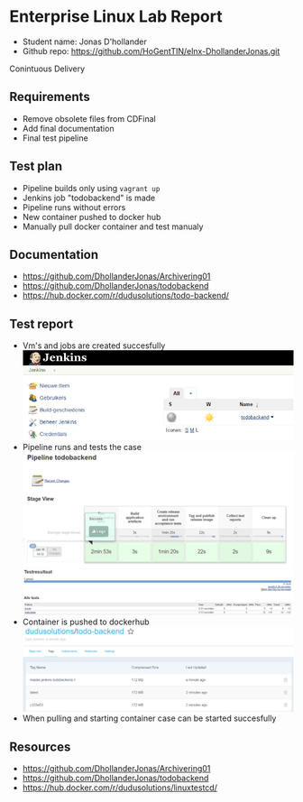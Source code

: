 # Enterprise Linux Lab Report

- Student name: Jonas D'hollander
- Github repo: <https://github.com/HoGentTIN/elnx-DhollanderJonas.git>


Conintuous Delivery 

## Requirements

- Remove obsolete files from CDFinal
- Add final documentation
- Final test pipeline


## Test plan

- Pipeline builds only using `vagrant up`
- Jenkins job "todobackend" is made
- Pipeline runs without errors
- New container pushed to docker hub
- Manually pull docker container and test manualy
## Documentation

- https://github.com/DhollanderJonas/Archivering01
- https://github.com/DhollanderJonas/todobackend
- https://hub.docker.com/r/dudusolutions/todo-backend/

## Test report

- Vm's and jobs are created succesfully
![DuDu Solutions](Images/todobackend.PNG)
- Pipeline runs and tests the case
![DuDu Solutions](Images/pipelinesucces.PNG) 
![DuDu Solutions](Images/testen.PNG) 
- Container is pushed to dockerhub
![DuDu Solutions](Images/docker.PNG)
- When pulling and starting container case can be started succesfully

## Resources

- https://github.com/DhollanderJonas/Archivering01
- https://github.com/DhollanderJonas/todobackend
- https://hub.docker.com/r/dudusolutions/linuxtestcd/
